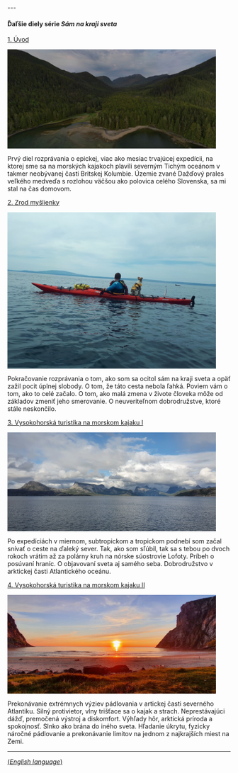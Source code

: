 <div class="fb-share-button"
	data-href="{{ page.url | absolute_url }}" 
	data-layout="button_count"
    style="float: right;">
</div>

<div class="fb-comments"
	data-href="{{ page.url | absolute_url }}"
	data-numposts="10">
</div>
---

#### Ďaľšie diely série ***Sám na kraji sveta***

[1. Úvod](/sk/blog/tag/bc2023-01)

<img src="/assets/img/bc2023_01_tile.jpg" alt="description" width="471" height="auto" align="left" style="float: none; margin: 0 15px 0 0;">

Prvý diel rozprávania o epickej, viac ako mesiac trvajúcej expedícii, na ktorej sme sa na morských kajakoch plavili severným Tichým oceánom v takmer neobývanej časti Britskej Kolumbie. Územie zvané Dažďový prales veľkého medveďa s rozlohou väčšou ako polovica celého Slovenska, sa mi stal na čas domovom.

[2. Zrod myšlienky](/sk/blog/samnakrajisveta-zrodmyslienky)

<img src="/assets/img/20190511_125055.jpeg" alt="description" width="471" height="auto" align="left" style="float: none; margin: 0 15px 0 0;">

Pokračovanie rozprávania o tom, ako som sa ocitol sám na kraji sveta a opäť zažil pocit úplnej slobody. O tom, že táto cesta nebola ľahká. Poviem vám o tom, ako to celé začalo. O tom, ako malá zmena v živote človeka môže od základov zmeniť jeho smerovanie. O neuveriteľnom dobrodružstve, ktoré stále neskončilo.

[3. Vysokohorská turistika na morskom kajaku I](/sk/blog/samnakrajisveta-lofoty)

<img src="/assets/img/20210801_174653.jpeg" alt="description" width="471" height="auto" align="left" style="float: none; margin: 0 15px 0 0;">

Po expedíciách v miernom, subtropickom a tropickom podnebí som začal snívať o ceste na ďaleký sever. Tak, ako som sľúbil, tak sa s tebou po dvoch rokoch vrátim až za polárny kruh na nórske súostrovie Lofoty. Príbeh o posúvaní hraníc. O objavovaní sveta aj samého seba. Dobrodružstvo v arktickej časti Atlantického oceánu.

[4. Vysokohorská turistika na morskom kajaku II](/sk/blog/samnakrajisveta-lofoty2)

<img src="/assets/img/20210807_220729.jpeg" alt="description" width="471" height="auto" align="left" style="float: none; margin: 0 15px 0 0;">

Prekonávanie extrémnych výziev pádlovania v artickej časti severného Atlantiku. Silný protivietor, vlny trišťace sa o kajak a strach. Neprestávajúci dážď, premočená výstroj a diskomfort. Výhľady hôr, arktická príroda a spokojnosť. Slnko ako brána do iného sveta. Hľadanie úkrytu, fyzicky náročné pádlovanie a prekonávanie limitov na jednom z najkrajších miest na Zemi.

<div class="fb-share-button"
	data-href="{{ page.url | absolute_url }}" 
	data-layout="button_count"
    style="float: right;">
</div>

---
[(*English language*)](/en/blog/BetweenGiantsWavesIntroduction/)